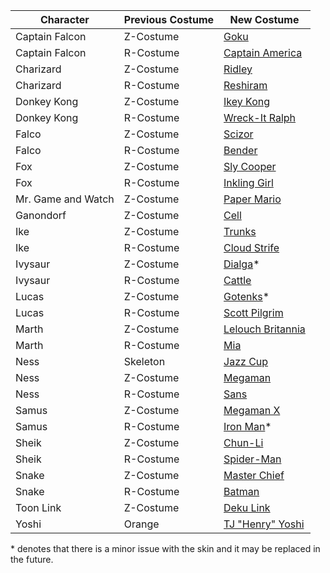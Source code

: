 | Character 		| Previous Costume 	| New Costume                                                             	|
|-----------		|------------------	|--------------	|
| Captain Falcon 	| Z-Costume        	| [Goku](http://forums.kc-mm.com/Gallery/BrawlView.php?Number=23665)              	|
| Captain Falcon	| R-Costume			| [Captain America](http://forums.kc-mm.com/Gallery/BrawlView.php?Number=25478)		|
| Charizard			| Z-Costume			| [Ridley](http://forums.kc-mm.com/Gallery/BrawlView.php?Number=12295)				|
| Charizard			| R-Costume			| [Reshiram](http://forums.kc-mm.com/Gallery/BrawlView.php?Number=27645)			|
| Donkey Kong		| Z-Costume			| [Ikey Kong](http://forums.kc-mm.com/Gallery/BrawlView.php?Number=27520)			|
| Donkey Kong		| R-Costume			| [Wreck-It Ralph](http://forums.kc-mm.com/Gallery/BrawlView.php?Number=31396)		|
| Falco				| Z-Costume			| [Scizor](http://forums.kc-mm.com/Gallery/BrawlView.php?Number=24085)				|
| Falco				| R-Costume			| [Bender](http://forums.kc-mm.com/Gallery/BrawlView.php?Number=27588)				|
| Fox				| Z-Costume			| [Sly Cooper](http://forums.kc-mm.com/Gallery/BrawlView.php?Number=19901)			|
| Fox				| R-Costume			| [Inkling Girl](http://forums.kc-mm.com/Gallery/BrawlView.php?Number=213846)		|
| Mr. Game and Watch| Z-Costume			| [Paper Mario](http://forums.kc-mm.com/Gallery/BrawlView.php?Number=23892)			|
| Ganondorf			| Z-Costume			| [Cell](http://forums.kc-mm.com/Gallery/BrawlView.php?Number=23529)				|
| Ike				| Z-Costume			| [Trunks](http://forums.kc-mm.com/Gallery/BrawlView.php?Number=22433)				|
| Ike				| R-Costume			| [Cloud Strife](http://forums.kc-mm.com/Gallery/BrawlView.php?Number=24702)		|
| Ivysaur			| Z-Costume			| [Dialga](http://forums.kc-mm.com/Gallery/BrawlView.php?Number=204789)*			|
| Ivysaur			| R-Costume			| [Cattle](http://forums.kc-mm.com/Gallery/BrawlView.php?Number=31298)				|
| Lucas				| Z-Costume			| [Gotenks](http://forums.kc-mm.com/Gallery/BrawlView.php?Number=28490)*			|
| Lucas				| R-Costume			| [Scott Pilgrim](http://forums.kc-mm.com/Gallery/BrawlView.php?Number=21896)		|
| Marth				| Z-Costume			| [Lelouch Britannia](http://forums.kc-mm.com/Gallery/BrawlView.php?Number=13961)	|
| Marth				| R-Costume			| [Mia](http://forums.kc-mm.com/Gallery/BrawlView.php?Number=35016)					|
| Ness           	| Skeleton         	| [Jazz Cup](http://forums.kc-mm.com/Gallery/BrawlView.php?Number=211602)         	|
| Ness				| Z-Costume			| [Megaman](http://forums.kc-mm.com/Gallery/BrawlView.php?Number=206078)			|
| Ness				| R-Costume			| [Sans](http://forums.kc-mm.com/Gallery/BrawlView.php?Number=211255)				|
| Samus				| Z-Costume			| [Megaman X](http://forums.kc-mm.com/Gallery/BrawlView.php?Number=31409)			|
| Samus				| R-Costume			| [Iron Man](http://forums.kc-mm.com/Gallery/BrawlView.php?Number=25726)*			|
| Sheik				| Z-Costume			| [Chun-Li](http://forums.kc-mm.com/Gallery/BrawlView.php?Number=25891)				|
| Sheik				| R-Costume			| [Spider-Man](http://forums.kc-mm.com/Gallery/BrawlView.php?Number=20484)			|
| Snake				| Z-Costume			| [Master Chief](http://forums.kc-mm.com/Gallery/BrawlView.php?Number=31965)		|
| Snake				| R-Costume			| [Batman](http://forums.kc-mm.com/Gallery/BrawlView.php?Number=34346)				|
| Toon Link			| Z-Costume			| [Deku Link](http://forums.kc-mm.com/Gallery/BrawlView.php?Number=21592)			|
| Yoshi          	| Orange           	| [TJ "Henry" Yoshi](http://forums.kc-mm.com/Gallery/BrawlView.php?Number=211930) 	|

\* denotes that there is a minor issue with the skin and it may be replaced in the future.
